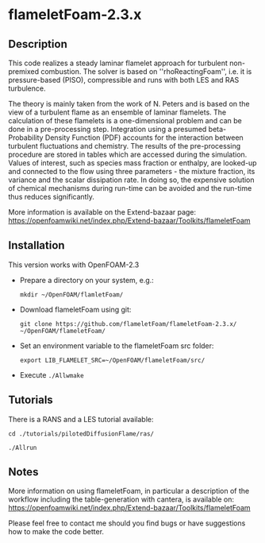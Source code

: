 flameletFoam-2.3.x
==================

## Description

This code realizes a steady laminar flamelet approach for turbulent non-premixed combustion.
The solver is based on ''rhoReactingFoam'', i.e. it is pressure-based (PISO), compressible and runs with both LES and RAS turbulence.
 
The theory is mainly taken from the work of N. Peters and is based on the view of a turbulent flame as an ensemble of laminar flamelets.
The calculation of these flamelets is a one-dimensional problem and can be done in a pre-processing step.
Integration using a presumed beta-Probability Density Function (PDF) accounts for the interaction between turbulent fluctuations and chemistry.
The results of the pre-processing procedure are stored in tables which are accessed during the simulation.
Values of interest, such as species mass fraction or enthalpy, are looked-up and connected to the flow using three parameters - the mixture fraction, its variance and the scalar dissipation rate.
In doing so, the expensive solution of chemical mechanisms during run-time can be avoided and the run-time thus reduces significantly.

More information is available on the Extend-bazaar page:
https://openfoamwiki.net/index.php/Extend-bazaar/Toolkits/flameletFoam

## Installation

This version works with OpenFOAM-2.3

* Prepare a directory on your system, e.g.:  

  `mkdir ~/OpenFOAM/flamletFoam/`

* Download flameletFoam using git:

  `git clone https://github.com/flameletFoam/flameletFoam-2.3.x/ ~/OpenFOAM/flameletFoam/`

* Set an environment variable to the flameletFoam src folder:

  `export LIB_FLAMELET_SRC=~/OpenFOAM/flameletFoam/src/`

* Execute `./Allwmake`

## Tutorials

There is a RANS and a LES tutorial available:

  `cd ./tutorials/pilotedDiffusionFlame/ras/`

  `./Allrun`

## Notes

More information on using flameletFoam, in particular a description of the workflow including the table-generation with cantera, is available on:
https://openfoamwiki.net/index.php/Extend-bazaar/Toolkits/flameletFoam

Please feel free to contact me should you find bugs or have suggestions how to make the code better.
